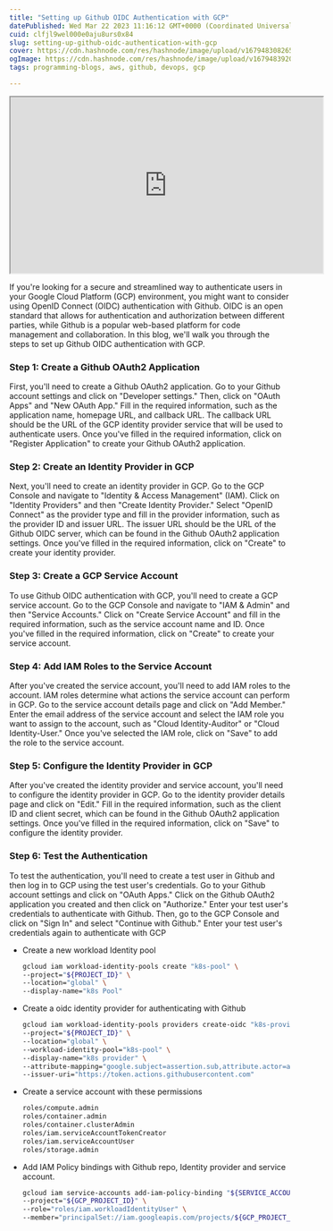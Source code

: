```yaml
---
title: "Setting up Github OIDC Authentication with GCP"
datePublished: Wed Mar 22 2023 11:16:12 GMT+0000 (Coordinated Universal Time)
cuid: clfjl9wel000e0aju8urs0x84
slug: setting-up-github-oidc-authentication-with-gcp
cover: https://cdn.hashnode.com/res/hashnode/image/upload/v1679483082650/e8c527cc-d457-491e-b8ca-737f0ba0f9be.png
ogImage: https://cdn.hashnode.com/res/hashnode/image/upload/v1679483920378/b57aa03c-2dfd-4bb4-80b5-303994945b4e.png
tags: programming-blogs, aws, github, devops, gcp

---
```


<iframe width="560" height="315" src="https://www.youtube.com/embed/-cp7GeQE2H0"></iframe>

If you're looking for a secure and streamlined way to authenticate users in your Google Cloud Platform (GCP) environment, you might want to consider using OpenID Connect (OIDC) authentication with Github. OIDC is an open standard that allows for authentication and authorization between different parties, while Github is a popular web-based platform for code management and collaboration. In this blog, we'll walk you through the steps to set up Github OIDC authentication with GCP.

### Step 1: Create a Github OAuth2 Application

First, you'll need to create a Github OAuth2 application. Go to your Github account settings and click on "Developer settings." Then, click on "OAuth Apps" and "New OAuth App." Fill in the required information, such as the application name, homepage URL, and callback URL. The callback URL should be the URL of the GCP identity provider service that will be used to authenticate users. Once you've filled in the required information, click on "Register Application" to create your Github OAuth2 application.

### Step 2: Create an Identity Provider in GCP

Next, you'll need to create an identity provider in GCP. Go to the GCP Console and navigate to "Identity & Access Management" (IAM). Click on "Identity Providers" and then "Create Identity Provider." Select "OpenID Connect" as the provider type and fill in the provider information, such as the provider ID and issuer URL. The issuer URL should be the URL of the Github OIDC server, which can be found in the Github OAuth2 application settings. Once you've filled in the required information, click on "Create" to create your identity provider.

### Step 3: Create a GCP Service Account

To use Github OIDC authentication with GCP, you'll need to create a GCP service account. Go to the GCP Console and navigate to "IAM & Admin" and then "Service Accounts." Click on "Create Service Account" and fill in the required information, such as the service account name and ID. Once you've filled in the required information, click on "Create" to create your service account.

### Step 4: Add IAM Roles to the Service Account

After you've created the service account, you'll need to add IAM roles to the account. IAM roles determine what actions the service account can perform in GCP. Go to the service account details page and click on "Add Member." Enter the email address of the service account and select the IAM role you want to assign to the account, such as "Cloud Identity-Auditor" or "Cloud Identity-User." Once you've selected the IAM role, click on "Save" to add the role to the service account.

### Step 5: Configure the Identity Provider in GCP

After you've created the identity provider and service account, you'll need to configure the identity provider in GCP. Go to the identity provider details page and click on "Edit." Fill in the required information, such as the client ID and client secret, which can be found in the Github OAuth2 application settings. Once you've filled in the required information, click on "Save" to configure the identity provider.

### Step 6: Test the Authentication

To test the authentication, you'll need to create a test user in Github and then log in to GCP using the test user's credentials. Go to your Github account settings and click on "OAuth Apps." Click on the Github OAuth2 application you created and then click on "Authorize." Enter your test user's credentials to authenticate with Github. Then, go to the GCP Console and click on "Sign In" and select "Continue with Github." Enter your test user's credentials again to authenticate with GCP

* Create a new workload Identity pool
    
    ```bash
    gcloud iam workload-identity-pools create "k8s-pool" \
    --project="${PROJECT_ID}" \
    --location="global" \
    --display-name="k8s Pool"
    ```
    
* Create a oidc identity provider for authenticating with Github
    
    ```bash
    gcloud iam workload-identity-pools providers create-oidc "k8s-provider" \
    --project="${PROJECT_ID}" \
    --location="global" \
    --workload-identity-pool="k8s-pool" \
    --display-name="k8s provider" \
    --attribute-mapping="google.subject=assertion.sub,attribute.actor=assertion.actor,attribute.aud=assertion.aud" \
    --issuer-uri="https://token.actions.githubusercontent.com"
    ```
    
* Create a service account with these permissions
    
    ```bash
    roles/compute.admin
    roles/container.admin
    roles/container.clusterAdmin
    roles/iam.serviceAccountTokenCreator
    roles/iam.serviceAccountUser
    roles/storage.admin
    ```
    
* Add IAM Policy bindings with Github repo, Identity provider and service account.
    
    ```bash
    gcloud iam service-accounts add-iam-policy-binding "${SERVICE_ACCOUNT_EMAIL}" \
    --project="${GCP_PROJECT_ID}" \
    --role="roles/iam.workloadIdentityUser" \
    --member="principalSet://iam.googleapis.com/projects/${GCP_PROJECT_NUMBER}/locations/global/workloadIdentityPools/k8s-pool/attribute.repository/${GITHUB_REPO}"
    ```